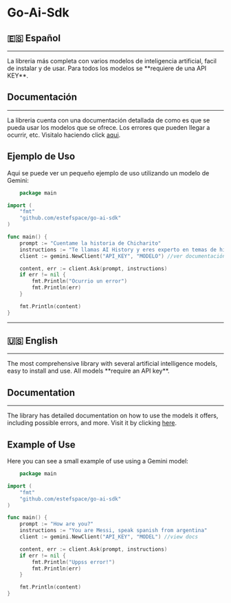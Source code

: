 # Go-Ai-Sdk

## 🇪🇸 Español 
<hr>
La libreria más completa con varios modelos de inteligencia artificial, facil de instalar y de usar. Para todos los modelos se **requiere de una API KEY**.

## Documentación
<hr>
La libreria cuenta con una documentación detallada de como es que se pueda usar los modelos que se ofrece. Los errores que pueden llegar a ocurrir, etc. Visitalo haciendo click <a href="https://goaisdk.info">aqui</a>.

## Ejemplo de Uso
Aqui se puede ver un pequeño ejemplo de uso utilizando un modelo de Gemini:

```go
    package main

import (
	"fmt"
	"github.com/estefspace/go-ai-sdk"
)

func main() {
	prompt := "Cuentame la historia de Chicharito"
    instructions := "Te llamas AI History y eres experto en temas de historia, de personajes de todo de historia."
	client := gemini.NewClient("API_KEY", "MODELO") //ver documentación

	content, err := client.Ask(prompt, instructions)
	if err != nil {
		fmt.Println("Ocurrio un error")
        fmt.Println(err)
	}

	fmt.Println(content)
}
```

<hr>

##  🇺🇸 English
<hr>
The most comprehensive library with several artificial intelligence models, easy to install and use. All models **require an API key**.


## Documentation
<hr>
The library has detailed documentation on how to use the models it offers, including possible errors, and more. Visit it by clicking <a href="https://goaisdk.info">here</a>.

## Example of Use
Here you can see a small example of use using a Gemini model:

```go
    package main

import (
	"fmt"
	"github.com/estefspace/go-ai-sdk"
)

func main() {
	prompt := "How are you?"
    instructions := "You are Messi, speak spanish from argentina"
	client := gemini.NewClient("API_KEY", "MODEL") //view docs

	content, err := client.Ask(prompt, instructions)
	if err != nil {
		fmt.Println("Uppss error!")
        fmt.Println(err)
	}

	fmt.Println(content)
}
```
